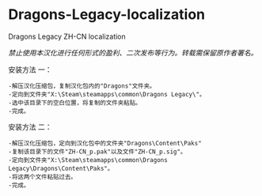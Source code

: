 # Dragons-Legacy-localization
Dragons Legacy ZH-CN localization

*禁止使用本汉化进行任何形式的盈利、二次发布等行为。转载需保留原作者署名。*

安装方法 一：

    -解压汉化压缩包，复制汉化包内的"Dragons"文件夹。
    -定向到文件夹"X:\Steam\steamapps\common\Dragons Legacy\"。
    -选中该目录下的空白位置，将复制的文件夹粘贴。
    -完成。


安装方法 二：

    -解压汉化压缩包，定向到汉化包中的文件夹"Dragons\Content\Paks"
    -复制该目录下的文件"ZH-CN_p.pak"以及文件"ZH-CN_p.sig"。
    -定向到文件夹"X:\Steam\steamapps\common\Dragons Legacy\Dragons\Content\Paks"。
    -将这两个文件粘贴过去。
    -完成。
